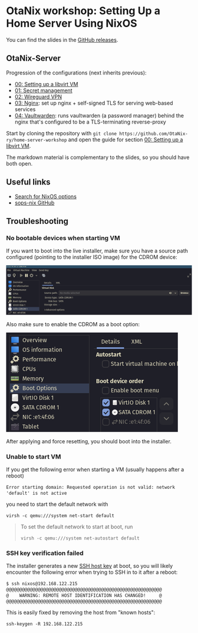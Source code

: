 # OtaNix workshop: Setting Up a Home Server Using NixOS

You can find the slides in the [GitHub releases](https://github.com/OtaNix-ry/home-server-workshop/releases/tag/latest).

## OtaNix-Server

Progression of the configurations (next inherits previous):

- [00: Setting up a libvirt VM](./otanix-server/00-initial/)
- [01: Secret management](./otanix-server/01-secrets/)
- [02: Wireguard VPN](./otanix-server/02-wireguard)
- [03: Nginx](./otanix-server/03-nginx/): set up nginx + self-signed TLS for serving web-based services
- [04: Vaultwarden](./otanix-server/04-vaultwarden/): runs vaultwarden (a password manager) behind the nginx that's configured to be a TLS-terminating reverse-proxy

Start by cloning the repository with `git clone https://github.com/OtaNix-ry/home-server-workshop` and open the guide for section [00: Setting up a libvirt VM](./otanix-server/00-initial/).

The markdown material is complementary to the slides, so you should have both open.

## Useful links

- [Search for NixOS options](https://search.nixos.org/options?)
- [sops-nix GitHub](https://github.com/Mic92/sops-nix)

## Troubleshooting

### No bootable devices when starting VM

If you want to boot into the live installer, make sure you have a source path configured (pointing to the installer ISO image) for the CDROM device:

![](images/libvirt-cdrom.png)

Also make sure to enable the CDROM as a boot option:

![](images/libvirt-boot-options.png)

After applying and force resetting, you should boot into the installer.

### Unable to start VM

If you get the following error when starting a VM (usually happens after a reboot)

```
Error starting domain: Requested operation is not valid: network 'default' is not active
```

you need to start the default network with

```
virsh -c qemu:///system net-start default
```

> To set the default network to start at boot, run
> ```
> virsh -c qemu:///system net-autostart default
> ```

### SSH key verification failed

The installer generates a new [SSH host key](https://www.ssh.com/academy/ssh/host-key) at boot, so you will likely encounter the following error when trying to SSH in to it after a reboot:

```
$ ssh nixos@192.168.122.215
@@@@@@@@@@@@@@@@@@@@@@@@@@@@@@@@@@@@@@@@@@@@@@@@@@@@@@@@@@@
@    WARNING: REMOTE HOST IDENTIFICATION HAS CHANGED!     @
@@@@@@@@@@@@@@@@@@@@@@@@@@@@@@@@@@@@@@@@@@@@@@@@@@@@@@@@@@@
```

This is easily fixed by removing the host from "known hosts":

```
ssh-keygen -R 192.168.122.215
```